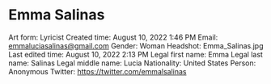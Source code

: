 # Emma Salinas

Art form: Lyricist
Created time: August 10, 2022 1:46 PM
Email: emmaluciasalinas@gmail.com
Gender: Woman
Headshot: Emma_Salinas.jpg
Last edited time: August 10, 2022 2:13 PM
Legal first name: Emma
Legal last name: Salinas
Legal middle name: Lucia
Nationality: United States
Person: Anonymous
Twitter: https://twitter.com/emmalsalinas